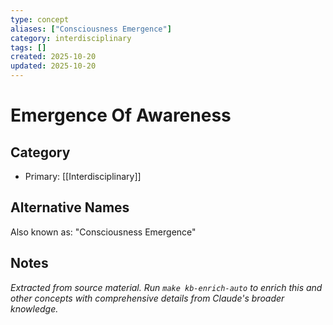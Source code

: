 ```yaml
---
type: concept
aliases: ["Consciousness Emergence"]
category: interdisciplinary
tags: []
created: 2025-10-20
updated: 2025-10-20
---
```


# Emergence Of Awareness

## Category

- Primary: [[Interdisciplinary]]

## Alternative Names

Also known as: "Consciousness Emergence"

## Notes

*Extracted from source material. Run `make kb-enrich-auto` to enrich this and other concepts with comprehensive details from Claude's broader knowledge.*
